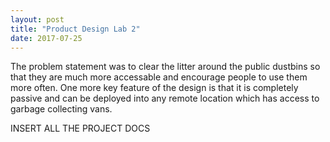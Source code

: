 ```yaml
---
layout: post
title: "Product Design Lab 2"
date: 2017-07-25
---
```


The problem statement was to clear the litter around the public dustbins so that they are much more accessable and encourage people to use them more often.
One more key feature of the design is that it is completely passive and can be deployed into any remote location which has access to garbage collecting vans.

INSERT ALL THE PROJECT DOCS

